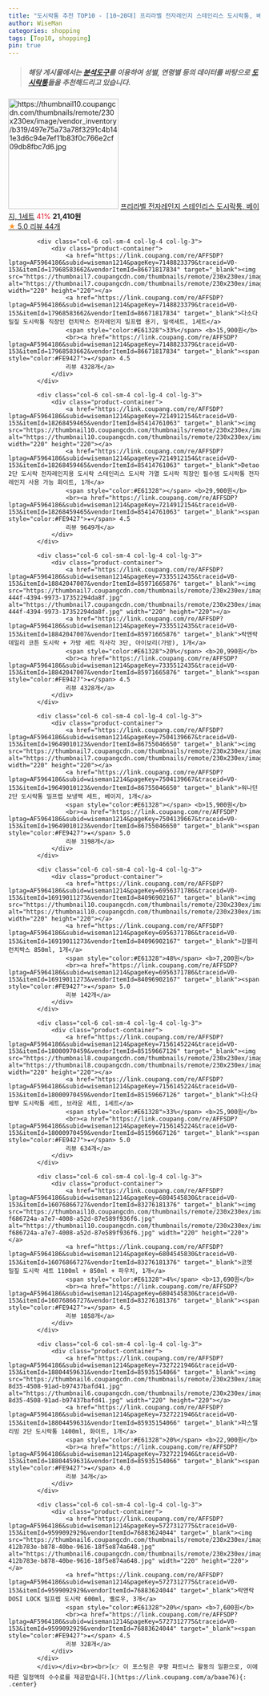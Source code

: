 ```yaml
---
title: "도시락통 추천 TOP10 - [10~20대] 프리라벨 전자레인지 스테인리스 도시락통, 베이지, 1세트"
author: WiseMan
categories: shopping
tags: [Top10, shopping]
pin: true
---
```


> ##### 해당 게시물에서는 [**분석도구**](https://itemscout.io/)를 이용하여 **성별**, **연령별** 등의 데이터를 바탕으로 [**도시락통**](https://link.coupang.com/a/baae76)들을 추천해드리고 있습니다.
<div class="container"><div class="row">
            <div class="col-6 col-sm-4 col-lg-4 col-lg-3">
                <div class="product-container">
                    <a href="https://link.coupang.com/re/AFFSDP?lptag=AF5964186&subid=wiseman1214&pageKey=7360639689&traceid=V0-153&itemId=20240425778&vendorItemId=87304145950" target="_blank"><img src="https://thumbnail10.coupangcdn.com/thumbnails/remote/230x230ex/image/vendor_inventory/b319/497e75a73a78f3291c4b141e3d6c94e7ef11b83f0c766e2cf09db8fbc7d6.jpg" alt="https://thumbnail10.coupangcdn.com/thumbnails/remote/230x230ex/image/vendor_inventory/b319/497e75a73a78f3291c4b141e3d6c94e7ef11b83f0c766e2cf09db8fbc7d6.jpg" width="220" height="220"></a>
                    <a href="https://link.coupang.com/re/AFFSDP?lptag=AF5964186&subid=wiseman1214&pageKey=7360639689&traceid=V0-153&itemId=20240425778&vendorItemId=87304145950" target="_blank">프리라벨 전자레인지 스테인리스 도시락통, 베이지, 1세트</a>
                    <span style="color:#E61328">41%</span> <b>21,410원</b>
                    <br><a href="https://link.coupang.com/re/AFFSDP?lptag=AF5964186&subid=wiseman1214&pageKey=7360639689&traceid=V0-153&itemId=20240425778&vendorItemId=87304145950" target="_blank"><span style="color:#FE9427">★</span> 5.0
                    리뷰 44개</a>
                </div>
            </div>
            
            <div class="col-6 col-sm-4 col-lg-4 col-lg-3">
                <div class="product-container">
                    <a href="https://link.coupang.com/re/AFFSDP?lptag=AF5964186&subid=wiseman1214&pageKey=7148823379&traceid=V0-153&itemId=17968583662&vendorItemId=86671817834" target="_blank"><img src="https://thumbnail7.coupangcdn.com/thumbnails/remote/230x230ex/image/vendor_inventory/92bc/90554b6820c513488f5d4bcbf8081a923221af3d2db703e11540195dcdca.jpg" alt="https://thumbnail7.coupangcdn.com/thumbnails/remote/230x230ex/image/vendor_inventory/92bc/90554b6820c513488f5d4bcbf8081a923221af3d2db703e11540195dcdca.jpg" width="220" height="220"></a>
                    <a href="https://link.coupang.com/re/AFFSDP?lptag=AF5964186&subid=wiseman1214&pageKey=7148823379&traceid=V0-153&itemId=17968583662&vendorItemId=86671817834" target="_blank">다소다 밀짚 도시락통 직장인 런치박스 전자레인지 밀프랩 용기, 밀색세트, 1세트</a>
                    <span style="color:#E61328">33%</span> <b>15,900원</b>
                    <br><a href="https://link.coupang.com/re/AFFSDP?lptag=AF5964186&subid=wiseman1214&pageKey=7148823379&traceid=V0-153&itemId=17968583662&vendorItemId=86671817834" target="_blank"><span style="color:#FE9427">★</span> 4.5
                    리뷰 4328개</a>
                </div>
            </div>
            
            <div class="col-6 col-sm-4 col-lg-4 col-lg-3">
                <div class="product-container">
                    <a href="https://link.coupang.com/re/AFFSDP?lptag=AF5964186&subid=wiseman1214&pageKey=7214912154&traceid=V0-153&itemId=18268459465&vendorItemId=85414761063" target="_blank"><img src="https://thumbnail10.coupangcdn.com/thumbnails/remote/230x230ex/image/vendor_inventory/3130/adfb5d56dcf64b6cb84f33736532ae6aedf0605199d7f6401cba197d7a11.jpg" alt="https://thumbnail10.coupangcdn.com/thumbnails/remote/230x230ex/image/vendor_inventory/3130/adfb5d56dcf64b6cb84f33736532ae6aedf0605199d7f6401cba197d7a11.jpg" width="220" height="220"></a>
                    <a href="https://link.coupang.com/re/AFFSDP?lptag=AF5964186&subid=wiseman1214&pageKey=7214912154&traceid=V0-153&itemId=18268459465&vendorItemId=85414761063" target="_blank">Detao 2단 도시락 전자레인지용 도시락 스테인리스 도시락 가열 도시락 직장인 필수템 도시락통 전자레인지 사용 가능 화이트, 1개</a>
                    <span style="color:#E61328"></span> <b>29,900원</b>
                    <br><a href="https://link.coupang.com/re/AFFSDP?lptag=AF5964186&subid=wiseman1214&pageKey=7214912154&traceid=V0-153&itemId=18268459465&vendorItemId=85414761063" target="_blank"><span style="color:#FE9427">★</span> 4.5
                    리뷰 9649개</a>
                </div>
            </div>
            
            <div class="col-6 col-sm-4 col-lg-4 col-lg-3">
                <div class="product-container">
                    <a href="https://link.coupang.com/re/AFFSDP?lptag=AF5964186&subid=wiseman1214&pageKey=7335512435&traceid=V0-153&itemId=18842047007&vendorItemId=85971665876" target="_blank"><img src="https://thumbnail7.coupangcdn.com/thumbnails/remote/230x230ex/image/retail/images/2023/05/15/14/8/d43553de-444f-4394-9973-17352294da8f.jpg" alt="https://thumbnail7.coupangcdn.com/thumbnails/remote/230x230ex/image/retail/images/2023/05/15/14/8/d43553de-444f-4394-9973-17352294da8f.jpg" width="220" height="220"></a>
                    <a href="https://link.coupang.com/re/AFFSDP?lptag=AF5964186&subid=wiseman1214&pageKey=7335512435&traceid=V0-153&itemId=18842047007&vendorItemId=85971665876" target="_blank">락앤락 데일리 코튼 도시락 + 가방 세트 직사각 3단, 아이보리(가방), 1개</a>
                    <span style="color:#E61328">20%</span> <b>20,990원</b>
                    <br><a href="https://link.coupang.com/re/AFFSDP?lptag=AF5964186&subid=wiseman1214&pageKey=7335512435&traceid=V0-153&itemId=18842047007&vendorItemId=85971665876" target="_blank"><span style="color:#FE9427">★</span> 4.5
                    리뷰 4328개</a>
                </div>
            </div>
            
            <div class="col-6 col-sm-4 col-lg-4 col-lg-3">
                <div class="product-container">
                    <a href="https://link.coupang.com/re/AFFSDP?lptag=AF5964186&subid=wiseman1214&pageKey=7504139667&traceid=V0-153&itemId=19649010123&vendorItemId=86755046650" target="_blank"><img src="https://thumbnail7.coupangcdn.com/thumbnails/remote/230x230ex/image/vendor_inventory/4963/42173544db2203b074cdc85231ce348bd49f3b5de374450652c7519e811f.jpg" alt="https://thumbnail7.coupangcdn.com/thumbnails/remote/230x230ex/image/vendor_inventory/4963/42173544db2203b074cdc85231ce348bd49f3b5de374450652c7519e811f.jpg" width="220" height="220"></a>
                    <a href="https://link.coupang.com/re/AFFSDP?lptag=AF5964186&subid=wiseman1214&pageKey=7504139667&traceid=V0-153&itemId=19649010123&vendorItemId=86755046650" target="_blank">워나던 2단 도시락통 밀프랩 보냉백 세트, 베이지, 1개</a>
                    <span style="color:#E61328"></span> <b>15,900원</b>
                    <br><a href="https://link.coupang.com/re/AFFSDP?lptag=AF5964186&subid=wiseman1214&pageKey=7504139667&traceid=V0-153&itemId=19649010123&vendorItemId=86755046650" target="_blank"><span style="color:#FE9427">★</span> 5.0
                    리뷰 3198개</a>
                </div>
            </div>
            
            <div class="col-6 col-sm-4 col-lg-4 col-lg-3">
                <div class="product-container">
                    <a href="https://link.coupang.com/re/AFFSDP?lptag=AF5964186&subid=wiseman1214&pageKey=6956371786&traceid=V0-153&itemId=16919011273&vendorItemId=84096902167" target="_blank"><img src="https://thumbnail10.coupangcdn.com/thumbnails/remote/230x230ex/image/vendor_inventory/994c/e35cd5f0665cbf36e9ff6c3c59b7bd0bfc6c32594a80cc97d399f7b1f6f8.jpg" alt="https://thumbnail10.coupangcdn.com/thumbnails/remote/230x230ex/image/vendor_inventory/994c/e35cd5f0665cbf36e9ff6c3c59b7bd0bfc6c32594a80cc97d399f7b1f6f8.jpg" width="220" height="220"></a>
                    <a href="https://link.coupang.com/re/AFFSDP?lptag=AF5964186&subid=wiseman1214&pageKey=6956371786&traceid=V0-153&itemId=16919011273&vendorItemId=84096902167" target="_blank">강블리 런치박스 850ml, 1개</a>
                    <span style="color:#E61328">48%</span> <b>7,200원</b>
                    <br><a href="https://link.coupang.com/re/AFFSDP?lptag=AF5964186&subid=wiseman1214&pageKey=6956371786&traceid=V0-153&itemId=16919011273&vendorItemId=84096902167" target="_blank"><span style="color:#FE9427">★</span> 5.0
                    리뷰 142개</a>
                </div>
            </div>
            
            <div class="col-6 col-sm-4 col-lg-4 col-lg-3">
                <div class="product-container">
                    <a href="https://link.coupang.com/re/AFFSDP?lptag=AF5964186&subid=wiseman1214&pageKey=7156145224&traceid=V0-153&itemId=18000970459&vendorItemId=85159667126" target="_blank"><img src="https://thumbnail8.coupangcdn.com/thumbnails/remote/230x230ex/image/vendor_inventory/db98/df8ca0d097a6c1227ac11a9d9f353be17378c55a8ec42ae29bc74ea8295b.jpg" alt="https://thumbnail8.coupangcdn.com/thumbnails/remote/230x230ex/image/vendor_inventory/db98/df8ca0d097a6c1227ac11a9d9f353be17378c55a8ec42ae29bc74ea8295b.jpg" width="220" height="220"></a>
                    <a href="https://link.coupang.com/re/AFFSDP?lptag=AF5964186&subid=wiseman1214&pageKey=7156145224&traceid=V0-153&itemId=18000970459&vendorItemId=85159667126" target="_blank">다소다 밤부 도시락통 세트, 브라운 세트, 1세트</a>
                    <span style="color:#E61328">33%</span> <b>25,900원</b>
                    <br><a href="https://link.coupang.com/re/AFFSDP?lptag=AF5964186&subid=wiseman1214&pageKey=7156145224&traceid=V0-153&itemId=18000970459&vendorItemId=85159667126" target="_blank"><span style="color:#FE9427">★</span> 5.0
                    리뷰 634개</a>
                </div>
            </div>
            
            <div class="col-6 col-sm-4 col-lg-4 col-lg-3">
                <div class="product-container">
                    <a href="https://link.coupang.com/re/AFFSDP?lptag=AF5964186&subid=wiseman1214&pageKey=6804545830&traceid=V0-153&itemId=16076866727&vendorItemId=83276181376" target="_blank"><img src="https://thumbnail10.coupangcdn.com/thumbnails/remote/230x230ex/image/retail/images/3312728780553083-f686724a-a7e7-4008-a52d-87e589f936f6.jpg" alt="https://thumbnail10.coupangcdn.com/thumbnails/remote/230x230ex/image/retail/images/3312728780553083-f686724a-a7e7-4008-a52d-87e589f936f6.jpg" width="220" height="220"></a>
                    <a href="https://link.coupang.com/re/AFFSDP?lptag=AF5964186&subid=wiseman1214&pageKey=6804545830&traceid=V0-153&itemId=16076866727&vendorItemId=83276181376" target="_blank">코멧 밀짚 도시락 세트 1100ml + 850ml + 파우치, 1개</a>
                    <span style="color:#E61328">4%</span> <b>13,690원</b>
                    <br><a href="https://link.coupang.com/re/AFFSDP?lptag=AF5964186&subid=wiseman1214&pageKey=6804545830&traceid=V0-153&itemId=16076866727&vendorItemId=83276181376" target="_blank"><span style="color:#FE9427">★</span> 4.5
                    리뷰 1858개</a>
                </div>
            </div>
            
            <div class="col-6 col-sm-4 col-lg-4 col-lg-3">
                <div class="product-container">
                    <a href="https://link.coupang.com/re/AFFSDP?lptag=AF5964186&subid=wiseman1214&pageKey=7327221946&traceid=V0-153&itemId=18804459631&vendorItemId=85935154066" target="_blank"><img src="https://thumbnail6.coupangcdn.com/thumbnails/remote/230x230ex/image/retail/images/2023/05/11/11/7/fde8e167-8d35-4508-91ad-b97437bafd41.jpg" alt="https://thumbnail6.coupangcdn.com/thumbnails/remote/230x230ex/image/retail/images/2023/05/11/11/7/fde8e167-8d35-4508-91ad-b97437bafd41.jpg" width="220" height="220"></a>
                    <a href="https://link.coupang.com/re/AFFSDP?lptag=AF5964186&subid=wiseman1214&pageKey=7327221946&traceid=V0-153&itemId=18804459631&vendorItemId=85935154066" target="_blank">파스텔 리빙 2단 도시락통 1400ml, 화이트, 1개</a>
                    <span style="color:#E61328">20%</span> <b>22,900원</b>
                    <br><a href="https://link.coupang.com/re/AFFSDP?lptag=AF5964186&subid=wiseman1214&pageKey=7327221946&traceid=V0-153&itemId=18804459631&vendorItemId=85935154066" target="_blank"><span style="color:#FE9427">★</span> 4.0
                    리뷰 34개</a>
                </div>
            </div>
            
            <div class="col-6 col-sm-4 col-lg-4 col-lg-3">
                <div class="product-container">
                    <a href="https://link.coupang.com/re/AFFSDP?lptag=AF5964186&subid=wiseman1214&pageKey=5727312775&traceid=V0-153&itemId=9599092929&vendorItemId=76883624044" target="_blank"><img src="https://thumbnail6.coupangcdn.com/thumbnails/remote/230x230ex/image/retail/images/9019838927033924-412b783e-b878-40be-9616-18f5e874a648.jpg" alt="https://thumbnail6.coupangcdn.com/thumbnails/remote/230x230ex/image/retail/images/9019838927033924-412b783e-b878-40be-9616-18f5e874a648.jpg" width="220" height="220"></a>
                    <a href="https://link.coupang.com/re/AFFSDP?lptag=AF5964186&subid=wiseman1214&pageKey=5727312775&traceid=V0-153&itemId=9599092929&vendorItemId=76883624044" target="_blank">락앤락 DOSI LOCK 밀프렙 도시락 600ml, 옐로우, 3개</a>
                    <span style="color:#E61328">20%</span> <b>7,600원</b>
                    <br><a href="https://link.coupang.com/re/AFFSDP?lptag=AF5964186&subid=wiseman1214&pageKey=5727312775&traceid=V0-153&itemId=9599092929&vendorItemId=76883624044" target="_blank"><span style="color:#FE9427">★</span> 4.5
                    리뷰 328개</a>
                </div>
            </div>
            </div></div><br><br>[👉 이 포스팅은 쿠팡 파트너스 활동의 일환으로, 이에 따른 일정액의 수수료를 제공받습니다.](https://link.coupang.com/a/baae76){: .center}